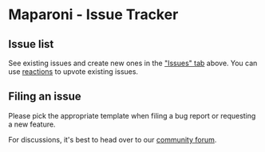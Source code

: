 # Maparoni - Issue Tracker

## Issue list

See existing issues and create new ones in the ["Issues" tab](https://github.com/maparoni/feedback/issues) above. You can use [reactions](https://github.com/blog/2119-add-reactions-to-pull-requests-issues-and-comments) to upvote existing issues.

## Filing an issue

Please pick the appropriate template when filing a bug report or requesting a new feature.

For discussions, it's best to head over to our [community forum](https://cheddar.maparoni.app).
